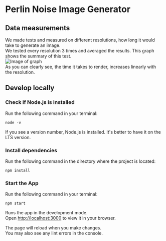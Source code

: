 # Perlin Noise Image Generator

## Data measurements
We made tests and measured on different resolutions, how long it would take to generate an image. <br>
We tested every resolution 3 times and averaged the results.
This graph shows the summary of this test. <br>
![Image of graph](https://github.com/OG-Jons/M411-Perlin-Noise-Game/blob/master/public/data.png?raw=true) <br>
As you can clearly see, the time it takes to render, increases linearly with the resolution. <br>

## Develop locally

### Check if Node.js is installed
Run the following command in your terminal:
```
node -v
```
If you see a version number, Node.js is installed. It's better to have it on the LTS version.


### Install dependencies
Run the following command in the directory where the project is located:
```
npm install
```


### Start the App
Run the following command in your terminal:
```
npm start
```

Runs the app in the development mode.\
Open [http://localhost:3000](http://localhost:3000) to view it in your browser.

The page will reload when you make changes.\
You may also see any lint errors in the console.
